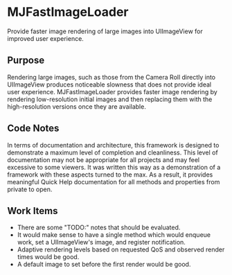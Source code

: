 # MJFastImageLoader

Provide faster image rendering of large images into UIImageView for improved user experience.

## Purpose
Rendering large images, such as those from the Camera Roll directly into UIImageView produces noticeable slowness that does not provide ideal user experience.  MJFastImageLoader provides faster image rendering by rendering low-resolution initial images and then replacing them with the high-resolution versions once they are available.

## Code Notes
In terms of documentation and architecture, this framework is designed to demonstrate a maximum level of completion and cleanliness.  This level of documentation may not be appropriate for all projects and may feel excessive to some viewers.  It was written this way as a demonstration of a framework with these aspects turned to the max.  As a result, it provides meaningful Quick Help documentation for all methods and properties from private to open.

## Work Items
* There are some "TODO:" notes that should be evaluated.
* It would make sense to have a single method which would enqueue work, set a UIImageView's image, and register notification.
* Adaptive rendering levels based on requested QoS and observed render times would be good.
* A default image to set before the first render would be good.
